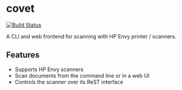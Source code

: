 covet
=====

[![Build Status](https://travis-ci.org/arminha/covet.svg?branch=master)](https://travis-ci.org/arminha/covet)

A CLI and web frontend for scanning with HP Envy printer / scanners.

Features
--------

*   Supports HP Envy scanners
*   Scan documents from the command line or in a web UI
*   Controls the scanner over its ReST interface
